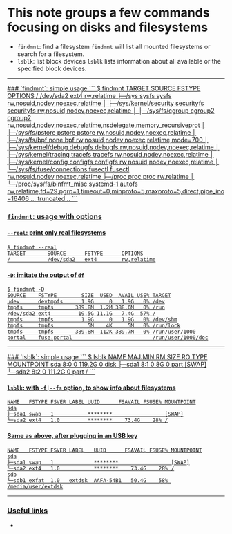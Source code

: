 # This note groups a few commands focusing on disks and filesystems
- `findmnt`: find a filesystem
   `findmnt` will list all mounted filesystems or search for a filesystem.
- `lsblk`: list block devices
   `lsblk` lists information about all available or the specified block devices.

----

<a href="#findmnt">
### `findmnt`: simple usage
```
$ findmnt 
TARGET                       SOURCE         FSTYPE          OPTIONS
/                            /dev/sda2      ext4            rw,relatime
├─/sys                       sysfs          sysfs           rw,nosuid,nodev,noexec,relatime
│ ├─/sys/kernel/security     securityfs     securityfs      rw,nosuid,nodev,noexec,relatime
│ ├─/sys/fs/cgroup           cgroup2        cgroup2         rw,nosuid,nodev,noexec,relatime,nsdelegate,memory_recursiveprot
│ ├─/sys/fs/pstore           pstore         pstore          rw,nosuid,nodev,noexec,relatime
│ ├─/sys/fs/bpf              none           bpf             rw,nosuid,nodev,noexec,relatime,mode=700
│ ├─/sys/kernel/debug        debugfs        debugfs         rw,nosuid,nodev,noexec,relatime
│ ├─/sys/kernel/tracing      tracefs        tracefs         rw,nosuid,nodev,noexec,relatime
│ ├─/sys/kernel/config       configfs       configfs        rw,nosuid,nodev,noexec,relatime
│ └─/sys/fs/fuse/connections fusectl        fusectl         rw,nosuid,nodev,noexec,relatime
├─/proc                      proc           proc            rw,relatime
│ └─/proc/sys/fs/binfmt_misc systemd-1      autofs          rw,relatime,fd=29,pgrp=1,timeout=0,minproto=5,maxproto=5,direct,pipe_ino=16406
... truncated...
```

### `findmnt`: usage with options
#### `--real`: print only real filesystems
```
$ findmnt --real
TARGET       SOURCE      FSTYPE      OPTIONS
/            /dev/sda2   ext4        rw,relatime
```

#### `-D`: imitate the output of `df`
```
$ findmnt -D
SOURCE    FSTYPE        SIZE  USED  AVAIL USE% TARGET
udev      devtmpfs      1.9G     0   1.9G   0% /dev
tmpfs     tmpfs       389.8M  1.2M 388.6M   0% /run
/dev/sda2 ext4         19.5G 11.1G   7.4G  57% /
tmpfs     tmpfs         1.9G     0   1.9G   0% /dev/shm
tmpfs     tmpfs           5M    4K     5M   0% /run/lock
tmpfs     tmpfs       389.8M  112K 389.7M   0% /run/user/1000
portal    fuse.portal                          /run/user/1000/doc
```

----

<a href="#lsblk">
### `lsblk`: simple usage
```
$ lsblk
NAME   MAJ:MIN RM   SIZE RO TYPE MOUNTPOINT
sda      8:0    0 119.2G  0 disk
├─sda1   8:1    0     8G  0 part [SWAP]
└─sda2   8:2    0 111.2G  0 part /
```

#### `lsblk`: with `-f|--fs` option, to show info about filesystems
```
NAME   FSTYPE FSVER LABEL UUID      FSAVAIL FSUSE% MOUNTPOINT
sda
├─sda1 swap   1           ********                 [SWAP]
└─sda2 ext4   1.0         ********    73.4G    28% /
```

#### Same as above, after plugging in an USB key
```
NAME   FSTYPE FSVER LABEL   UUID      FSAVAIL FSUSE% MOUNTPOINT
sda
├─sda1 swap   1             ********                 [SWAP]
└─sda2 ext4   1.0           ********    73.4G    28% /
sdb
└─sdb1 exfat  1.0   extdsk  AAFA-54B1   50.4G    58% /media/user/extdsk
```

----

### Useful links
- []()

